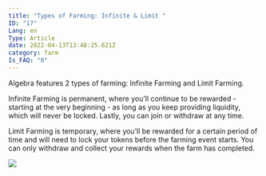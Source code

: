 ```yaml
---
title: "Types of Farming: Infinite & Limit "
ID: "17"
Lang: en
Type: Article
date: 2022-04-13T13:48:25.621Z
category: farm
Is_FAQ: "0"
---
```

Algebra features 2 types of farming: Infinite Farming and Limit Farming.

Infinite Farming is permanent, where you’ll continue to be rewarded - starting at the very beginning - as long as you keep providing liquidity, which will never be locked. Lastly, you can join or withdraw at any time.

Limit Farming is temporary, where you’ll be rewarded for a certain period of time and will need to lock your tokens before the farming event starts. You can only withdraw and collect your rewards when the farm has completed.

![](https://lh4.googleusercontent.com/wlW22kS5CuiTEmzdAUijx619PdrVBvW7Smmvb_hA0rUEEpz8j1DREAR946Sofq_UDXs0mDKUNpND-DjaUFqiszGxggA37y-NLIDUNGaOjbqrgJCNYcUJDmyLaQkdJYObagNcaPE7)